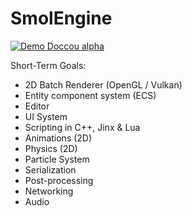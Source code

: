 # SmolEngine

[![Demo Doccou alpha](https://j.gifs.com/ANp5wl.gif)](https://www.youtube.com/watch?v=aTUVuj_jre4&t=4s)

Short-Term Goals:

- 2D Batch Renderer (OpenGL / Vulkan)
- Entity component system (ECS)
- Editor 
- UI System
- Scripting in C++, Jinx & Lua
- Animations (2D)
- Physics (2D)
- Particle System
- Serialization
- Post-processing
- Networking
- Audio
